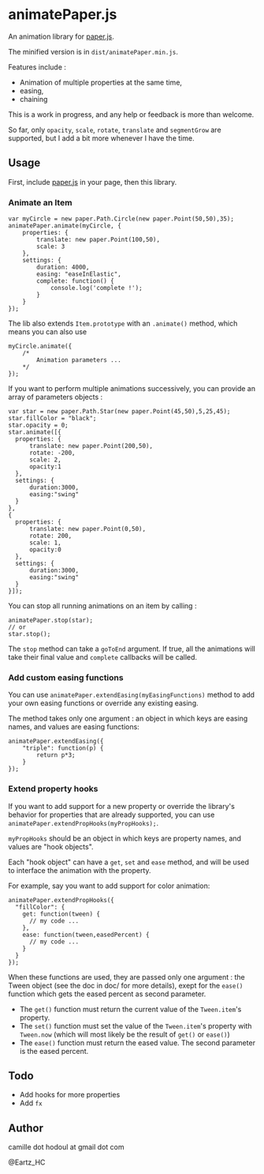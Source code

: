 # animatePaper.js
An animation library for [paper.js](http://paperjs.org/).

The minified version is in `dist/animatePaper.min.js`.

Features include :

 * Animation of multiple properties at the same time,
 * easing,
 * chaining

This is a work in progress, and any help or feedback is more than welcome.

So far, only `opacity`, `scale`, `rotate`, `translate` and `segmentGrow` are supported, but I add a bit more whenever I have the time.


## Usage
First, include [paper.js](http://paperjs.org/) in your page, then this library.

### Animate an Item

````
var myCircle = new paper.Path.Circle(new paper.Point(50,50),35);
animatePaper.animate(myCircle, {
    properties: {
        translate: new paper.Point(100,50),
        scale: 3
    },
    settings: {
        duration: 4000,
        easing: "easeInElastic",
        complete: function() {
            console.log('complete !');
        }
    }
});
````

The lib also extends `Item.prototype` with an `.animate()` method, which means you can also use
````
myCircle.animate({
    /*
        Animation parameters ...
    */
});
````

If you want to perform multiple animations successively, you can provide an array of parameters objects :
````
var star = new paper.Path.Star(new paper.Point(45,50),5,25,45);
star.fillColor = "black";
star.opacity = 0;
star.animate([{
  properties: {
      translate: new paper.Point(200,50),
      rotate: -200,
      scale: 2,
      opacity:1
  },
  settings: {
      duration:3000,
      easing:"swing"
  }
},
{
  properties: {
      translate: new paper.Point(0,50),
      rotate: 200,
      scale: 1,
      opacity:0
  },
  settings: {
      duration:3000,
      easing:"swing"
  }
}]);
````

You can stop all running animations on an item by calling :
````
animatePaper.stop(star);
// or
star.stop();
````

The `stop` method can take a `goToEnd` argument.
If true, all the animations will take their final value and `complete` callbacks will be called.


### Add custom easing functions

You can use `animatePaper.extendEasing(myEasingFunctions)` method to add your own easing functions or override any existing easing.

The method takes only one argument : an object in which keys are easing names, and values are easing functions:

````
animatePaper.extendEasing({
    "triple": function(p) {
        return p*3;
    }
});
````

### Extend property hooks

If you want to add support for a new property or override the library's behavior for properties that are already supported,
you can use `animatePaper.extendPropHooks(myPropHooks);`.

`myPropHooks` should be an object in which keys are property names, and values are "hook objects".

Each "hook object" can have a `get`, `set` and `ease` method, and will be used to interface the animation with the property.

For example, say you want to add support for color animation:
````
animatePaper.extendPropHooks({
  "fillColor": {
    get: function(tween) {
      // my code ...
    },
    ease: function(tween,easedPercent) {
      // my code ...
    }
  }
});
````
When these functions are used, they are passed only one argument : the Tween object (see the doc in doc/ for more details),
exept for the `ease()` function which gets the eased percent as second parameter.

 * The `get()` function must return the current value of the `Tween.item`'s property.
 * The `set()` function must set the value of the `Tween.item`'s property with `Tween.now` (which will most likely be the result of `get()` or `ease()`)
 * The `ease()` function must return the eased value. The second parameter is the eased percent.

## Todo

 * Add hooks for more properties
 * Add `fx` 

## Author
camille dot hodoul at gmail dot com

@Eartz_HC
